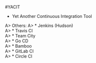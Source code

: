 #YACIT

* Yet Another Continuous Integration Tool <!-- .element: class="fragment" -->

A> Others:             <!-- .element: class="fragment" -->
A> * Jenkins (Hudson)  
A> * Travis CI         
A> * Team City         
A> * Go CD             
A> * Bamboo            
A> * GitLab CI         
A> * Circle CI 

